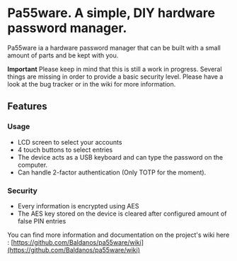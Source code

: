 # Pa55ware. A simple, DIY hardware password manager.

Pa55ware ia a hardware password manager that can be built with a small amount of
parts and be kept with you.

**Important** Please keep in mind that this is still a work in progress. Several
things are missing in order to provide a basic security level. Please have a
look at the bug tracker or in the wiki for more information.

## Features

### Usage
* LCD screen to select your accounts
* 4 touch buttons to select entries
* The device acts as a USB keyboard and can type the password on the computer.
* Can handle 2-factor authentication (Only TOTP for the moment).

### Security
* Every information is encrypted using AES
* The AES key stored on the device is cleared after configured amount of false
  PIN entries

You can find more information and documentation on the project's wiki here :
[https://github.com/Baldanos/pa55ware/wiki](https://github.com/Baldanos/pa55ware/wiki)
